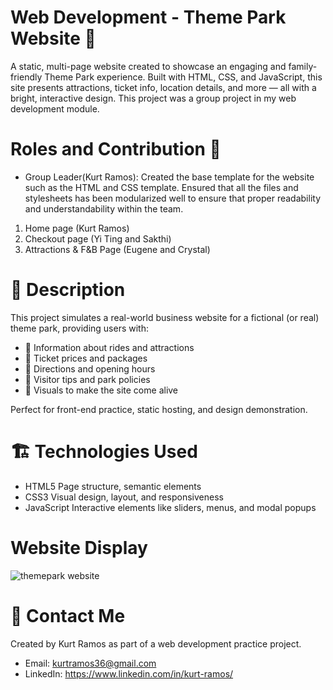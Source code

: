 # Web Development - Theme Park Website 🎢
A static, multi-page website created to showcase an engaging and family-friendly Theme Park experience. Built with HTML, CSS, and JavaScript, this site presents attractions, ticket info, location details, and more — all with a bright, interactive design. This project was a group project in my web development module.

# Roles and Contribution 🥳
* Group Leader(Kurt Ramos): Created the base template for the website such as the HTML and CSS template. Ensured that all the files and stylesheets has been modularized well to ensure that proper readability and understandability within the team.
1. Home page (Kurt Ramos)
2. Checkout page (Yi Ting and Sakthi)
3. Attractions & F&B Page (Eugene and Crystal)

# 🧾 Description
This project simulates a real-world business website for a fictional (or real) theme park, providing users with:
* 🎡 Information about rides and attractions
* 🎫 Ticket prices and packages
* 🧭 Directions and opening hours
* 🧍 Visitor tips and park policies
* 📸 Visuals to make the site come alive

Perfect for front-end practice, static hosting, and design demonstration.

# 🏗️ Technologies Used
* HTML5	Page structure, semantic elements
* CSS3	Visual design, layout, and responsiveness
* JavaScript	Interactive elements like sliders, menus, and modal popups

# Website Display
![themepark website](https://github.com/user-attachments/assets/e494d031-78b6-4fde-ab0b-e395c76e80e3)


# 👋 Contact Me
Created by Kurt Ramos as part of a web development practice project.
* Email: kurtramos36@gmail.com
* LinkedIn: https://www.linkedin.com/in/kurt-ramos/


